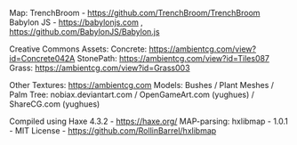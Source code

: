 
Map: TrenchBroom - https://github.com/TrenchBroom/TrenchBroom
Babylon JS - https://babylonjs.com , https://github.com/BabylonJS/Babylon.js

Creative Commons Assets:
  Concrete: https://ambientcg.com/view?id=Concrete042A
  StonePath: https://ambientcg.com/view?id=Tiles087
  Grass: https://ambientcg.com/view?id=Grass003

  Other Textures: https://ambientcg.com
Models:
  Bushes / Plant Meshes / Palm Tree:  nobiax.deviantart.com / OpenGameArt.com (yughues) / ShareCG.com (yughues)


Compiled using Haxe 4.3.2 - https://haxe.org/
MAP-parsing: hxlibmap - 1.0.1 - MIT License - https://github.com/RollinBarrel/hxlibmap
